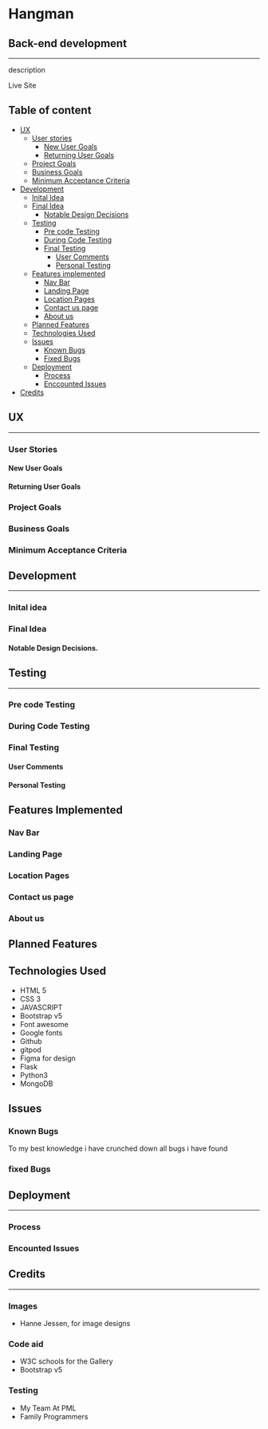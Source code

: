 # Hangman

## Back-end development

---
description

Live Site

## Table of content

- [UX](#ux)
  - [User stories](#user-stories)
    - [New User Goals](#new-user-goals)
    - [Returning User Goals](#returning-user-goals)
  - [Project Goals](#project-goals)
  - [Business Goals](#business-goals)
  - [Minimum Acceptance Criteria](#minimum-acceptance-criteria)
- [Development](#development)
  - [Inital Idea](#inital-idea)
  - [Final Idea](#final-idea)
    - [Notable Design Decisions](#notable-design-decisions)
  - [Testing](#testing)
    - [Pre code Testing](#pre-code-testing)
    - [During Code Testing](#during-code-testing)
    - [Final Testing](#final-testing)
      - [User Comments](#user-comments)
      - [Personal Testing](#personal-testing)
  - [Features implemented](#features-implemented)
    - [Nav Bar](#nav-bar)
    - [Landing Page](#landing-page)
    - [Location Pages](#location-pages)
    - [Contact us page](#contact-us-page)
    - [About us](#about-us)
  - [Planned Features](#planned-features)
  - [Technologies Used](#technologies-used)
  - [Issues](#issues)
    - [Known Bugs](#known-bugs)
    - [Fixed Bugs](#fixed-bugs)
  - [Deployment](#deployment)
    - [Process](#process)
    - [Enccounted Issues](#encounted-issues)
- [Credits](#credits)

## UX

---

### User Stories



#### New User Goals


#### Returning User Goals



### Project Goals



### Business Goals



### Minimum Acceptance Criteria



## Development

---

### Inital idea



### Final Idea

#### Notable Design Decisions.


## Testing

---

### Pre code Testing


### During Code Testing


### Final Testing

#### User Comments


#### Personal Testing



## Features Implemented



### Nav Bar



### Landing Page



### Location Pages



### Contact us page


### About us



## Planned Features



## Technologies Used

- HTML 5
- CSS 3
- JAVASCRIPT
- Bootstrap v5
- Font awesome
- Google fonts
- Github
- gitpod
- Figma for design
- Flask
- Python3
- MongoDB

## Issues

### Known Bugs

To my best knowledge i have crunched down all bugs i have found

### fixed Bugs


## Deployment

---

### Process



### Encounted Issues


## Credits

---

### Images


- Hanne Jessen, for image designs

### Code aid

- W3C schools for the Gallery
- Bootstrap v5 

### Testing

- My Team At PML
- Family Programmers